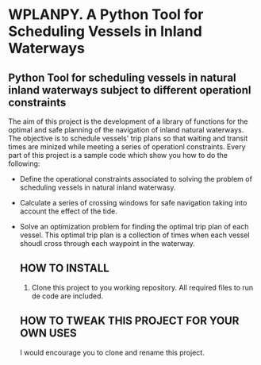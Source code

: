 # WPLANPY. A Python Tool for Scheduling Vessels in Inland Waterways

## Python Tool for scheduling vessels in natural inland waterways subject to different operationl constraints

The aim of this project is the development of a library of functions for the optimal and safe planning of the navigation of inland natural waterways.
The objective is to schedule vessels' trip plans so that waiting and transit times are minized while meeting a series of operationl constraints. Every part of this project is a sample code which show you how to do the following:

* Define the operational constraints associated to solving the problem of scheduling vessels in natural inland waterwasy.
* Calculate a series of  crossing windows for safe navigation taking into account the effect of the tide.
* Solve an optimization problem for finding the optimal trip plan of each vessel. This optimal trip plan is a collection of times when each vessel shoudl cross through each waypoint in the waterway.

  ## HOW TO INSTALL
  
  1. Clone this project to you working repository. All required files to run de code are included.
 
  ## HOW TO TWEAK THIS PROJECT FOR YOUR OWN USES

  I would encourage you to clone and rename this project. 
  
